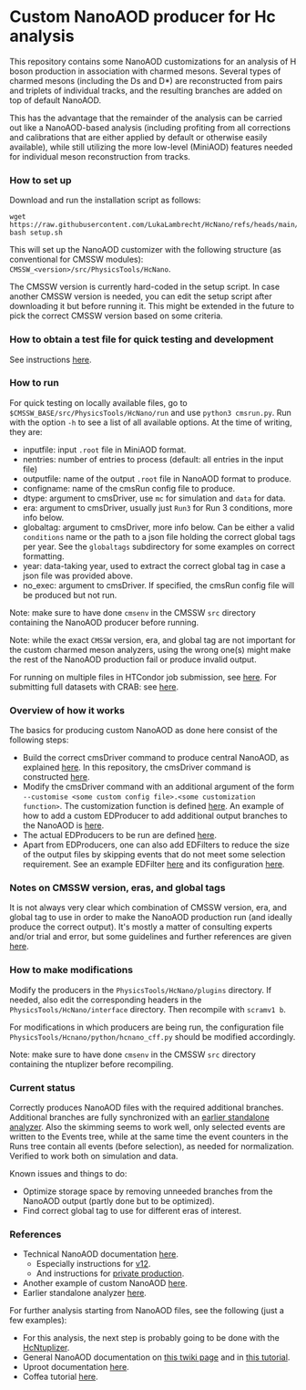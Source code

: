 # Custom NanoAOD producer for Hc analysis

This repository contains some NanoAOD customizations for an analysis of H boson production in association with charmed mesons.
Several types of charmed mesons (including the Ds and D\*) are reconstructed from pairs and triplets of individual tracks,
and the resulting branches are added on top of default NanoAOD.

This has the advantage that the remainder of the analysis can be carried out like a NanoAOD-based analysis
(including profiting from all corrections and calibrations that are either applied by default or otherwise easily available),
while still utilizing the more low-level (MiniAOD) features needed for individual meson reconstruction from tracks.

### How to set up
Download and run the installation script as follows:

```
wget https://raw.githubusercontent.com/LukaLambrecht/HcNano/refs/heads/main/setup.sh
bash setup.sh
```

This will set up the NanoAOD customizer with the following structure (as conventional for CMSSW modules):
`CMSSW_<version>/src/PhysicsTools/HcNano`.

The CMSSW version is currently hard-coded in the setup script.
In case another CMSSW version is needed, you can edit the setup script after downloading it but before running it.
This might be extended in the future to pick the correct CMSSW version based on some criteria.

### How to obtain a test file for quick testing and development
See instructions [here](https://github.com/LukaLambrecht/HcNano/blob/main/HcNano/testfiles/README.md).

### How to run
For quick testing on locally available files, go to `$CMSSW_BASE/src/PhysicsTools/HcNano/run` and use `python3 cmsrun.py`.
Run with the option `-h` to see a list of all available options.
At the time of writing, they are:
- inputfile: input `.root` file in MiniAOD format.
- nentries: number of entries to process (default: all entries in the input file)
- outputfile: name of the output `.root` file in NanoAOD format to produce.
- configname: name of the cmsRun config file to produce.
- dtype: argument to cmsDriver, use `mc` for simulation and `data` for data.
- era: argument to cmsDriver, usually just `Run3` for Run 3 conditions, more info below.
- globaltag: argument to cmsDriver, more info below. Can be either a valid `conditions` name or the path to a json file holding the correct global tags per year. See the `globaltags` subdirectory for some examples on correct formatting.
- year: data-taking year, used to extract the correct global tag in case a json file was provided above.
- no_exec: argument to cmsDriver. If specified, the cmsRun config file will be produced but not run.

Note: make sure to have done `cmsenv` in the CMSSW `src` directory containing the NanoAOD producer before running.

Note: while the exact `CMSSW` version, era, and global tag are not important for the custom charmed meson analyzers,
using the wrong one(s) might make the rest of the NanoAOD production fail or produce invalid output.

For running on multiple files in HTCondor job submission, see [here](https://github.com/LukaLambrecht/HcNano/tree/main/HcNano/run).
For submitting full datasets with CRAB: see [here](https://github.com/LukaLambrecht/HcNano/tree/main/HcNano/crab).

### Overview of how it works
The basics for producing custom NanoAOD as done here consist of the following steps:
- Build the correct cmsDriver command to produce central NanoAOD, as explained [here](https://gitlab.cern.ch/cms-nanoAOD/nanoaod-doc/-/wikis/Instructions/Private%20production). In this repository, the cmsDriver command is constructed [here](https://github.com/LukaLambrecht/HcNano/blob/main/HcNano/run/cmsdriver/cmsdriver.py).
- Modify the cmsDriver command with an additional argument of the form `--customise <some custom config file>.<some customization function>`. The customization function is defined [here](https://github.com/LukaLambrecht/HcNano/blob/f9a2ab225ea5553307351d787f7efd734038397b/HcNano/python/hcnano_cff.py#L111). An example of how to add a custom EDProducer to add additional output branches to the NanoAOD is [here](https://github.com/LukaLambrecht/HcNano/blob/d294725d481fa7be4343512d28b4347dc25720b4/HcNano/python/hcnano_cff.py#L5).
- The actual EDProducers to be run are defined [here](https://github.com/LukaLambrecht/HcNano/tree/main/HcNano/plugins).
- Apart from EDProducers, one can also add EDFilters to reduce the size of the output files by skipping events that do not meet some selection requirement. See an example EDFilter [here](https://github.com/LukaLambrecht/HcNano/blob/main/HcNano/plugins/NLeptonSelector.cc) and its configuration [here](https://github.com/LukaLambrecht/HcNano/blob/f9a2ab225ea5553307351d787f7efd734038397b/HcNano/python/hcnano_cff.py#L137).

### Notes on CMSSW version, eras, and global tags
It is not always very clear which combination of CMSSW version, era, and global tag to use in order to make the NanoAOD production run (and ideally produce the correct output).
It's mostly a matter of consulting experts and/or trial and error, but some guidelines and further references are given [here](https://github.com/LukaLambrecht/HcNano/tree/main/HcNano/run/globaltags).

### How to make modifications
Modify the producers in the `PhysicsTools/HcNano/plugins` directory.
If needed, also edit the corresponding headers in the `PhysicsTools/HcNano/interface` directory.
Then recompile with `scramv1 b`.

For modifications in which producers are being run,
the configuration file `PhysicsTools/Hcnano/python/hcnano_cff.py` should be modified accordingly.

Note: make sure to have done `cmsenv` in the CMSSW `src` directory containing the ntuplizer before recompiling.

### Current status
Correctly produces NanoAOD files with the required additional branches.
Additional branches are fully synchronized with an [earlier standalone analyzer](https://github.com/LukaLambrecht/HcAnalysis).
Also the skimming seems to work well, only selected events are written to the Events tree,
while at the same time the event counters in the Runs tree contain all events (before selection), as needed for normalization.
Verified to work both on simulation and data.

Known issues and things to do:
- Optimize storage space by removing unneeded branches from the NanoAOD output (partly done but to be optimized).
- Find correct global tag to use for different eras of interest.

### References
- Technical NanoAOD documentation [here](https://gitlab.cern.ch/cms-nanoAOD/nanoaod-doc/-/wikis/Releases/NanoAODv12).
  - Especially instructions for [v12](https://gitlab.cern.ch/cms-nanoAOD/nanoaod-doc/-/wikis/Releases/NanoAODv12).
  - And instructions for [private production](https://gitlab.cern.ch/cms-nanoAOD/nanoaod-doc/-/wikis/Instructions/Private%20production).
- Another example of custom NanoAOD [here](https://github.com/hqucms/NanoTuples/tree/production/master).
- Earlier standalone analyzer [here](https://github.com/LukaLambrecht/HcAnalysis).

For further analysis starting from NanoAOD files, see the following (just a few examples):
- For this analysis, the next step is probably going to be done with the [HcNtuplizer](https://github.com/LukaLambrecht/HcNtuplizer).
- General NanoAOD documentation on [this twiki page](https://twiki.cern.ch/twiki/bin/view/CMSPublic/WorkBookNanoAOD) and in [this tutorial](https://opendata.cern.ch/docs/cms-getting-started-nanoaod).
- Uproot documentation [here](https://uproot.readthedocs.io/en/latest/basic.html).
- Coffea tutorial [here](https://github.com/CoffeaTeam/coffea-casa-tutorials/blob/master/analyses/thq/analysis_tutorial.ipynb).

